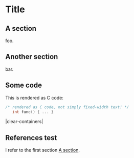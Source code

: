 # Title

## A section

foo.

## Another section

bar.

## Some code

This is rendered as C code:

```C
/* rendered as C code, not simply fixed-width text! */
   int func() { ... }
```

|clear-containers|

## References test

I refer to the first section [A section](#a-section).
